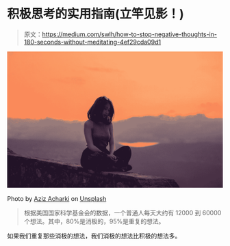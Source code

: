 # 积极思考的实用指南(立竿见影！)

> 原文：<https://medium.com/swlh/how-to-stop-negative-thoughts-in-180-seconds-without-meditating-4ef29cda09d1>

![](img/6efb9331fbd0ae85ce553d5153c50ea4.png)

Photo by [Aziz Acharki](https://unsplash.com/@acharki95?utm_source=medium&utm_medium=referral) on [Unsplash](https://unsplash.com?utm_source=medium&utm_medium=referral)

> 根据美国国家科学基金会的数据，一个普通人每天大约有 12000 到 60000 个想法。其中，80%是消极的，95%是重复的想法。

如果我们重复那些消极的想法，我们消极的想法比积极的想法多。
